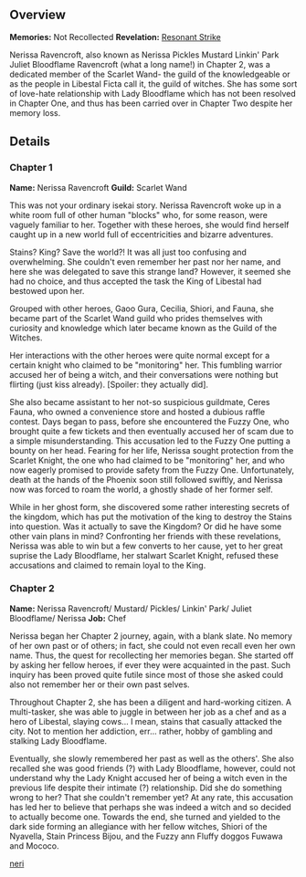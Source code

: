 <!-- title: Nerissa Ravencroft -->
<!-- quote: Oh where, oh where is my brave knight?-->
<!-- chapters: -1 -->
<!-- images: (Nerissa's Chapter 1 Profile), (Nerissa in the "Start Again" MV), (Nerissa acivating her Revelation), (Nerissa's Chapter 2 Profile), (Nerissa turning against Fia in Chapter 2's Ending) -->
<!-- model: false -->

## Overview

**Memories:** Not Recollected
**Revelation:** [Resonant Strike](#entry:resonant-strike-entry)

Nerissa Ravencroft, also known as Nerissa Pickles Mustard Linkin' Park Juliet Bloodflame Ravencroft (what a long name!) in Chapter 2, was a dedicated member of the Scarlet Wand- the guild of the knowledgeable or as the people in Libestal Ficta call it, the guild of witches. She has some sort of love-hate relationship with Lady Bloodflame which has not been resolved in Chapter One, and thus has been carried over in Chapter Two despite her memory loss.

## Details

### Chapter 1

**Name:** Nerissa Ravencroft
**Guild:** Scarlet Wand

This was not your ordinary isekai story. Nerissa Ravencroft  woke up in a white room full of other human "blocks" who, for some reason, were vaguely familiar to her. Together with these heroes, she would find herself caught up in a new world full of eccentricities and bizarre adventures. 

Stains? King? Save the world?! It was all just too confusing and overwhelming. She couldn't even remember her past nor her name, and here she was delegated to save this strange land? However, it seemed she had no choice, and thus accepted the task the King of Libestal had bestowed upon her.


Grouped with other heroes, Gaoo Gura, Cecilia, Shiori, and Fauna, she became part of the Scarlet Wand guild who prides themselves with curiosity and knowledge which later became known as the Guild of the Witches.

Her interactions with the other heroes were quite normal except for a certain knight who claimed to be "monitoring" her. This fumbling warrior accused her of being a witch, and their conversations were nothing but flirting (just kiss already). [Spoiler: they actually did].

She also became assistant to her not-so suspicious guildmate, Ceres Fauna, who owned a convenience store and hosted a dubious raffle contest. Days began to pass, before she encountered the Fuzzy One, who brought quite a few tickets and then eventually accused her of scam due to a simple misunderstanding. This accusation led to the Fuzzy One putting a bounty on her head. Fearing for her life, Nerissa sought protection from the Scarlet Knight, the one who had claimed to be "monitoring" her, and who now eagerly promised to provide safety from the Fuzzy One. Unfortunately, death at the hands of the Phoenix soon still followed swiftly, and Nerissa now was forced to roam the world, a ghostly shade of her former self.

While in her ghost form, she discovered some rather interesting secrets of the kingdom, which has put the motivation of the king to destroy the Stains into question. Was it actually to save the Kingdom? Or did he have some other vain plans in mind? Confronting her friends with these revelations, Nerissa was able to win but a few converts to her cause, yet to her great suprise the Lady Bloodflame, her stalwart Scarlet Knight, refused these accusations and claimed to remain loyal to the King.


### Chapter 2

**Name:** Nerissa Ravencroft/ Mustard/ Pickles/ Linkin' Park/ Juliet Bloodflame/ Nerissa
**Job:** Chef

Nerissa began her Chapter 2 journey, again, with a blank slate. No memory of her own past or of others; in fact, she could not even recall even her own name. Thus, the quest for recollecting her memories began. She started off by asking her fellow heroes, if ever they were acquainted in the past. Such inquiry has been proved quite futile since most of those she asked could also not remember her or their own past selves.

Throughout Chapter 2, she has been a diligent and hard-working citizen. A multi-tasker, she was able to juggle in between her job as a chef and as a hero of Libestal, slaying cows... I mean, stains that casually attacked the city. Not to mention her addiction, err... rather, hobby of gambling and stalking Lady Bloodflame.

Eventually, she slowly remembered her past as well as the others'. She also recalled she was good friends (?) with Lady Bloodflame, however, could not understand why the Lady Knight accused her of being a witch even in the previous life despite their intimate (?) relationship. Did she do something wrong to her? That she couldn't remember yet? At any rate, this accusation has led her to believe that perhaps she was indeed a witch and so decided to actually become one. Towards the end, she turned and yielded to the dark side forming an allegiance with her fellow witches, Shiori of the Nyavella, Stain Princess Bijou, and the Fuzzy ann Fluffy doggos Fuwawa and Mococo.

[neri](#easter:easter-nerissa)
